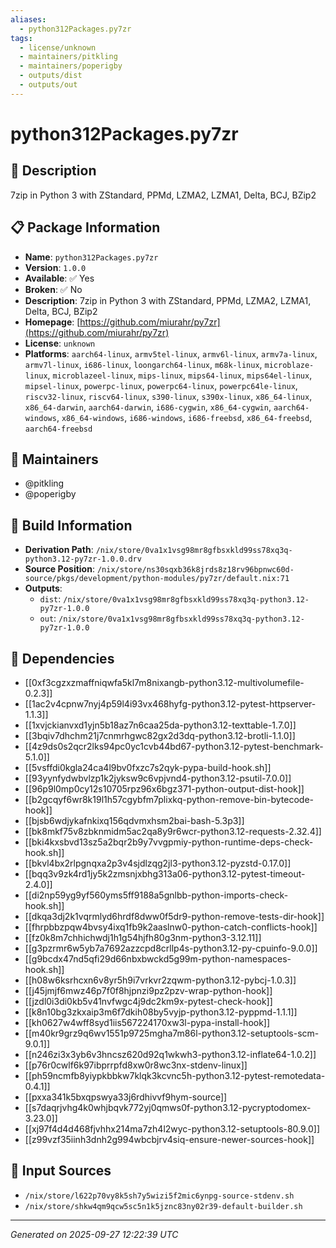 ```yaml
---
aliases:
  - python312Packages.py7zr
tags:
  - license/unknown
  - maintainers/pitkling
  - maintainers/poperigby
  - outputs/dist
  - outputs/out
---
```


# python312Packages.py7zr

## 📝 Description

7zip in Python 3 with ZStandard, PPMd, LZMA2, LZMA1, Delta, BCJ, BZip2

## 📋 Package Information

- **Name**: `python312Packages.py7zr`
- **Version**: `1.0.0`
- **Available**: ✅ Yes
- **Broken**: ✅ No
- **Description**: 7zip in Python 3 with ZStandard, PPMd, LZMA2, LZMA1, Delta, BCJ, BZip2
- **Homepage**: [https://github.com/miurahr/py7zr](https://github.com/miurahr/py7zr)
- **License**: `unknown`
- **Platforms**: `aarch64-linux`, `armv5tel-linux`, `armv6l-linux`, `armv7a-linux`, `armv7l-linux`, `i686-linux`, `loongarch64-linux`, `m68k-linux`, `microblaze-linux`, `microblazeel-linux`, `mips-linux`, `mips64-linux`, `mips64el-linux`, `mipsel-linux`, `powerpc-linux`, `powerpc64-linux`, `powerpc64le-linux`, `riscv32-linux`, `riscv64-linux`, `s390-linux`, `s390x-linux`, `x86_64-linux`, `x86_64-darwin`, `aarch64-darwin`, `i686-cygwin`, `x86_64-cygwin`, `aarch64-windows`, `x86_64-windows`, `i686-windows`, `i686-freebsd`, `x86_64-freebsd`, `aarch64-freebsd`
## 👥 Maintainers

- @pitkling
- @poperigby


## 🔧 Build Information

- **Derivation Path**: `/nix/store/0va1x1vsg98mr8gfbsxkld99ss78xq3q-python3.12-py7zr-1.0.0.drv`
- **Source Position**: `/nix/store/ns30sqxb36k8jrds8z18rv96bpnwc60d-source/pkgs/development/python-modules/py7zr/default.nix:71`
- **Outputs**:
  - `dist`:  `/nix/store/0va1x1vsg98mr8gfbsxkld99ss78xq3q-python3.12-py7zr-1.0.0`
  - `out`:  `/nix/store/0va1x1vsg98mr8gfbsxkld99ss78xq3q-python3.12-py7zr-1.0.0`

## 🔗 Dependencies

- [[0xf3cgzxzmaffniqwfa5kl7m8nixangb-python3.12-multivolumefile-0.2.3]]
- [[1ac2v4cpnw7nyj4p59l4i93vx468hyfg-python3.12-pytest-httpserver-1.1.3]]
- [[1xvjckianvxd1yjn5b18az7n6caa25da-python3.12-texttable-1.7.0]]
- [[3bqiv7dhchm21j7cnmrhgwc82gx2d3dq-python3.12-brotli-1.1.0]]
- [[4z9ds0s2qcr2lks94pc0yc1cvb44bd67-python3.12-pytest-benchmark-5.1.0]]
- [[5vsffdi0kgla24ca4l9bv0fxzc7s2qyk-pypa-build-hook.sh]]
- [[93yynfydwbvlzp1k2jyksw9c6vpjvnd4-python3.12-psutil-7.0.0]]
- [[96p9l0mp0cy12s10705rpz96x6bgz371-python-output-dist-hook]]
- [[b2gcqyf6wr8k19l1h57cgybfm7plixkq-python-remove-bin-bytecode-hook]]
- [[bjsb6wdjykafnkixq156qdvmxhsm2bai-bash-5.3p3]]
- [[bk8mkf75v8zbknmidm5ac2qa8y9r6wcr-python3.12-requests-2.32.4]]
- [[bki4kxsbvd13sz5a2bqr2b9y7vvgpmiy-python-runtime-deps-check-hook.sh]]
- [[bkvl4bx2rlpgnqxa2p3v4sjdlzqg2jl3-python3.12-pyzstd-0.17.0]]
- [[bqq3v9zk4rd1jy5k2zmsnjxbhg313a06-python3.12-pytest-timeout-2.4.0]]
- [[di2np59yg9yf560yms5ff9188a5gnlbb-python-imports-check-hook.sh]]
- [[dkqa3dj2k1vqrmlyd6hrdf8dww0f5dr9-python-remove-tests-dir-hook]]
- [[fhrpbbzpqw4bvsy4ixq1fb9k2aaslnw0-python-catch-conflicts-hook]]
- [[fz0k8m7chhichwdj1h1g54hjfh80g3nm-python3-3.12.11]]
- [[g3pzrmr6w5yb7a7692azzcpd8crllp4s-python3.12-py-cpuinfo-9.0.0]]
- [[g9bcdx47nd5qfi29d66nbxbwckd5g99m-python-namespaces-hook.sh]]
- [[h08w6ksrhcxn6v8yr5h9i7vrkvr2zqwm-python3.12-pybcj-1.0.3]]
- [[j45jmjf6mwz46p7f0f8hjpnzi9pz2pzv-wrap-python-hook]]
- [[jzdl0i3di0kb5v41nvfwgc4j9dc2km9x-pytest-check-hook]]
- [[k8n10bg3zkxaip3m6f7dkih08by5vyjp-python3.12-pyppmd-1.1.1]]
- [[kh0627w4wff8syd1iis567224170xw3l-pypa-install-hook]]
- [[m40kr9grz9q6wv1551p9725mgha7m86l-python3.12-setuptools-scm-9.0.1]]
- [[n246zi3x3yb6v3hncsz620d92q1wkwh3-python3.12-inflate64-1.0.2]]
- [[p76r0cwlf6k97ibprrpfd8xw0r8wc3nx-stdenv-linux]]
- [[ph59ncmfb8yiypkbbkw7klqk3kcvnc5h-python3.12-pytest-remotedata-0.4.1]]
- [[pxxa341k5bxqpswya33j6rdhivvf9hym-source]]
- [[s7daqrjvhg4k0whjbqvk772yj0qmws0f-python3.12-pycryptodomex-3.23.0]]
- [[xj97f4d4d468fjvhhx214ma7zh4l2wyc-python3.12-setuptools-80.9.0]]
- [[z99vzf35iinh3dnh2g994wbcbjrv4siq-ensure-newer-sources-hook]]

## 📁 Input Sources

- `/nix/store/l622p70vy8k5sh7y5wizi5f2mic6ynpg-source-stdenv.sh`
- `/nix/store/shkw4qm9qcw5sc5n1k5jznc83ny02r39-default-builder.sh`

---
*Generated on 2025-09-27 12:22:39 UTC*
